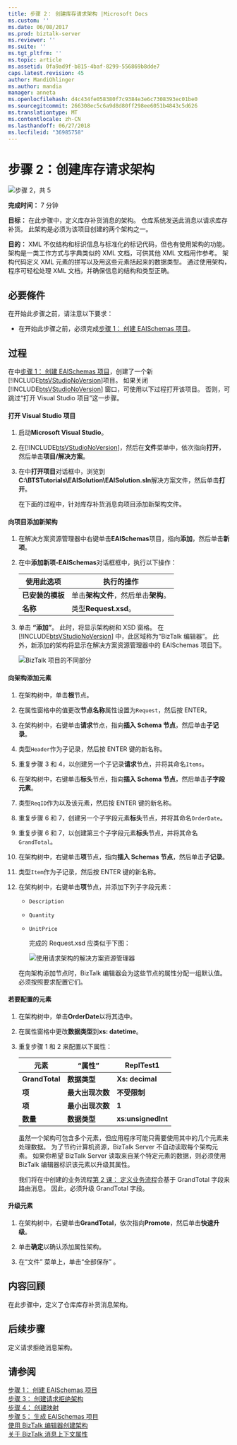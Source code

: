 ```yaml
---
title: 步骤 2： 创建库存请求架构 |Microsoft Docs
ms.custom: ''
ms.date: 06/08/2017
ms.prod: biztalk-server
ms.reviewer: ''
ms.suite: ''
ms.tgt_pltfrm: ''
ms.topic: article
ms.assetid: 0fa9ad9f-b815-4baf-8299-556869b8dde7
caps.latest.revision: 45
author: MandiOhlinger
ms.author: mandia
manager: anneta
ms.openlocfilehash: d4c434fe058380f7c9384e3e6c7308393ec01be0
ms.sourcegitcommit: 266308ec5c6a9d8d80ff298ee6051b4843c5d626
ms.translationtype: MT
ms.contentlocale: zh-CN
ms.lasthandoff: 06/27/2018
ms.locfileid: "36985758"
---
```

# <a name="step-2-create-the-inventory-request-schema"></a>步骤 2：创建库存请求架构
![步骤 2，共 5](../core/media/step-2of5.gif "Step_2of5")  

 **完成时间：** 7 分钟  

 **目标：** 在此步骤中，定义库存补货消息的架构。  仓库系统发送此消息以请求库存补货。  此架构是必须为该项目创建的两个架构之一。  

 **目的：** XML 不仅结构和标识信息与标准化的标记代码，但也有使用架构的功能。 架构是一类工作方式与字典类似的 XML 文档，可供其他 XML 文档用作参考。 架构代码定义 XML 元素的拼写以及用这些元素括起来的数据类型。 通过使用架构，程序可轻松处理 XML 文档，并确保信息的结构和类型正确。  

## <a name="prerequisites"></a>必要條件  
 在开始此步骤之前，请注意以下要求：  

-   在开始此步骤之前，必须完成[步骤 1： 创建 EAISchemas 项目](../core/step-1-create-eaischemas-project.md)。  

## <a name="procedures"></a>过程  
 在中[步骤 1： 创建 EAISchemas 项目](../core/step-1-create-eaischemas-project.md)，创建了一个新[!INCLUDE[btsVStudioNoVersion](../includes/btsvstudionoversion-md.md)]项目。  如果关闭 [!INCLUDE[btsVStudioNoVersion](../includes/btsvstudionoversion-md.md)] 窗口，可使用以下过程打开该项目。  否则，可跳过“打开 Visual Studio 项目”这一步骤。  

#### <a name="to-open-the-visual-studio-project"></a>打开 Visual Studio 项目  

1. 启动**Microsoft Visual Studio**。  

2. 在[!INCLUDE[btsVStudioNoVersion](../includes/btsvstudionoversion-md.md)]，然后在**文件**菜单中，依次指向**打开**，然后单击**项目/解决方案**。  

3. 在中**打开项目**对话框中，浏览到**C:\BTSTutorials\EAISolution\EAISolution.sln**解决方案文件，然后单击**打开**。  

   在下面的过程中，针对库存补货消息向项目添加新架构文件。  

#### <a name="to-add-a-new-schema-to-the-project"></a>向项目添加新架构  

1. 在解决方案资源管理器中右键单击**EAISchemas**项目，指向**添加**，然后单击**新项**。  

2. 在中**添加新项-EAISchemas**对话框框中，执行以下操作：  


   |        使用此选项         |                   执行的操作                   |
   |-------------------------|------------------------------------------------|
   | **已安装的模板** | 单击**架构文件**，然后单击**架构**。 |
   |        **名称**         |             类型**Request.xsd**。              |


3. 单击 **“添加”**。 此时，将显示架构树和 XSD 窗格。 在 [!INCLUDE[btsVStudioNoVersion](../includes/btsvstudionoversion-md.md)] 中，此区域称为“BizTalk 编辑器”。 此外，新添加的架构将显示在解决方案资源管理器中的 EAISchemas 项目下。  

    ![BizTalk 项目的不同部分](../core/media/differentpartsofbiztalkserver.gif "DifferentpartsofBizTalkServer")  

#### <a name="to-add-elements-to-the-schema"></a>向架构添加元素  

1. 在架构树中，单击**根**节点。  

2. 在属性窗格中的值更改**节点名称**属性设置为`Request`，然后按 ENTER。  

3. 在架构树中，右键单击**请求**节点，指向**插入 Schema 节点**，然后单击**子记录**。  

4. 类型`Header`作为子记录，然后按 ENTER 键的新名称。  

5. 重复步骤 3 和 4，以创建另一个子记录**请求**节点，并将其命名`Items`。  

6. 在架构树中，右键单击**标头**节点，指向**插入 Schema 节点**，然后单击**子字段元素**。  

7. 类型`ReqID`作为以及该元素，然后按 ENTER 键的新名称。  

8. 重复步骤 6 和 7，创建另一个子字段元素**标头**节点，并将其命名`OrderDate`。

9. 重复步骤 6 和 7，以创建第三个子字段元素**标头**节点，并将其命名`GrandTotal`。

10. 在架构树中，右键单击**项**节点，指向**插入 Schemas 节点**，然后单击**子记录**。  

11. 类型`Item`作为子记录，然后按 ENTER 键的新名称。  

12. 在架构树中，右键单击**项**节点，并添加下列子字段元素：  

    - `Description`  

    - `Quantity`  

    - `UnitPrice`  

      完成的 Request.xsd 应类似于下图：  

      ![使用请求架构的解决方案资源管理器](../core/media/solutionexplorerwiththerequestschema.gif "SolutionExplorerwiththeRequestSchema")  

    在向架构添加节点时，BizTalk 编辑器会为这些节点的属性分配一组默认值。  必须按照要求配置它们。  

#### <a name="to-configure-the-elements"></a>若要配置的元素  

1. 在架构树中，单击**OrderDate**以将其选中。  

2. 在属性窗格中更改**数据类型**到**xs: datetime**。  

3. 重复步骤 1 和 2 来配置以下属性：  

   |元素|“属性”|ReplTest1|  
   |-------------|--------------|-----------|  
   |**GrandTotal**|**数据类型**|**Xs: decimal**|  
   |**项**|**最大出现次数**|**不受限制**|  
   |**项**|**最小出现次数**|**1**|  
   |**数量**|**数据类型**|**xs:unsignedInt**|  

   虽然一个架构可包含多个元素，但应用程序可能只需要使用其中的几个元素来处理数据。 为了节约计算机资源，BizTalk Server 不自动读取每个架构元素。 如果你希望 BizTalk Server 读取来自某个特定元素的数据，则必须使用 BizTalk 编辑器标识该元素以升级其属性。  

   我们将在中创建的业务流程[第 2 课： 定义业务流程](../core/lesson-2-define-the-business-process.md)会基于 GrandTotal 字段来路由消息。  因此，必须升级 GrandTotal 字段。  

#### <a name="to-promote-an-element"></a>升级元素  

1.  在架构树中，右键单击**GrandTotal**，依次指向**Promote**，然后单击**快速升级**。  

2.  单击**确定**以确认添加属性架构。  

3.  在“文件”  菜单上，单击“全部保存” 。  

## <a name="what-did-i-just-do"></a>内容回顾  
 在此步骤中，定义了仓库库存补货消息架构。  

## <a name="next-steps"></a>后续步骤  
 定义请求拒绝消息架构。  

## <a name="see-also"></a>请参阅  
 [步骤 1： 创建 EAISchemas 项目](../core/step-1-create-eaischemas-project.md)   
 [步骤 3： 创建请求拒绝架构](../core/step-3-create-the-request-decline-schema.md)   
 [步骤 4： 创建映射](../core/step-4-create-the-map.md)   
 [步骤 5： 生成 EAISchemas 项目](../core/step-5-build-the-eaischemas-project.md)   
 [使用 BizTalk 编辑器创建架构](../core/creating-schemas-using-biztalk-editor.md)   
 [关于 BizTalk 消息上下文属性](../core/about-biztalk-message-context-properties.md)
